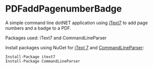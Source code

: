 # PDFaddPagenumberBadge

A simple command line dotNET application using [iText7](https://github.com/itext/itext7-dotnet) to add page numbers and a badge to a PDF.

Packages used: iText7 and CommandLineParser

Install packages using NuGet for [iText 7](https://www.nuget.org/packages/itext7) and [CommandLineParser](https://www.nuget.org/packages/CommandLineParser):
```
Install-Package itext7
Install-Package CommandLineParser
```
